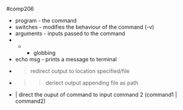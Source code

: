 #comp206 
- program - the command
- switches - modifies the behaviour of the command  (-v)
- arguments - inputs passed to the command
- * - globbing
- echo msg - prints a message to terminal
- > redirect output to location specified/file
- >> deriect output appending file as path
- | direct the ouput of command to input command 2 (command1 | command2)